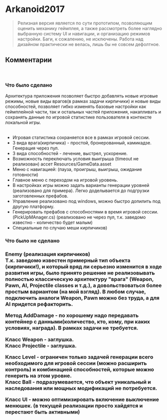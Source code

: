# Arkanoid2017

> Релизная версия является по сути прототипом, позволяющим оценить механику геймплея, а также рассмотреть более 
> наглядно выбранную систему UI и навигации, и организацию режимов настройки. 
> Баги, к сожалению, не исключены. Работа над дизайном практически не велась, лишь бы не совсем дефолтное. 

<h2>Комментарии</h2> <br>

<h3>Что было сделано</h3>

Архитектура приложения позволяет быстро добавлять новые игровые режимы, новые виды врагов(в рамках задачи кирпичики) и новые виды способностей, позволяет гибко изменять базовые настройки как геймплейной части, так и остальных частей приложения, накапливать и сохранять данные по игровой статистике пользователя в контексте локальной игры.    
<br>

* Игровая статистика сохраняется все в рамках игровой сессии.
* 3 вида врага(кирпичика) - простой, бронерованный, камикадзе. Генерация через пул.
* 3 вида способностей  - лечение, выстрел, ускорение.
* Возможность переключать условия выигрыша (timeout не реализован) ассет Resources/GameData.asset
* Меню с навигацией: (пауза, проигрыш, выигрыш, ожидание готовности)
* Главное меню с переходом на игровой уровень.
* В настройках игры можно задать варианты генерации уровней (реализовано для примера). 
  Легко доделывается до подгрузки заготовленных префабов.
* Управление реализовано под windows, можно быстро допилить под другую платформу.
* Генерировать префабов с способностями в время игровой сессии.(PickUpMAnager.cs) (реализовано не через пул, т.к. заведомо известно - количество будет малым)
* Специальные по случаю меши кирпичиков)


<h3>Что было не сделано<h3>

**Enemy (реализация кирпичиков)**<br>
Т.к. заведомо известен примерный тип объекта (кирпичики!), и который вряд ли серьезно изменится в ходе развития игры, было принято решение не реализовывать полностью классическую архитектуру "врага" (Weapon, Pawn, AI, Projectile classes и т.д.), а довольствоваться более простым вариантом (на мой взгляд). В любом случае, подключить аналоги  Weapon, Pawn можно без труда, а для AI придется рефакторить. <br>

Метод **AddDamage** - по хорошему надо передавать контейнер с данными(количество, кто, кому, при каких условиях, награда). В рамках задачи не требуется. <br>

Класс **Weapon** - заглушка.<br>
Класс **Projectile** - заглушка.<br>

Класс **Level** - ограничен только задачей генерации всего необходимого для игровой сессии (можно расширить контроль) и комбинацией способностей, которые можно генерить на этом уровне.<br>
Класс **Ball** - подразумевается, что объект уникальный и наследования или мощных модификаций не потребуется. <br>

Класс **UI** - можно оптимизировать включение выключение менюшек. (в текущей реализации просто хайдятся и перестают быть активными)
